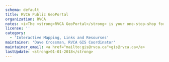 ```yaml
---
schema: default
title: RVCA Public GeoPortal
organization: RVCA
notes: <i>The <strong>RVCA GeoPortal</strong> is your one-stop-shop for everything RVCA GIS.</i><br><br>The RVCA GeoPortal has multiple tools & themes to help you find data and locations. The tools include Address, Lot/Con, Water Feature search tools and the themes include Source Protection, Generic Regulations, Stream Gauges, Conservation Areas and Elevation.
license: ''
category:
  - 'Interactive Mapping, Links and Resourses'
maintainer: 'Dave Crossman, RVCA GIS Coordinator'
maintainer_email: <a href="mailto:gis@rvca.ca">gis@rvca.ca</a>
lastUpdate: <strong>01-01-2018</strong>
---
```

